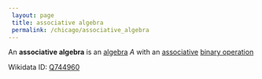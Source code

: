 ```yaml
---
 layout: page
 title: associative algebra
 permalink: /chicago/associative_algebra
---
```

An **associative algebra** is an [algebra](https://mathgloss.github.io/MathGloss/chicago/algebra_over_a_field) $A$ with an [associative](https://mathgloss.github.io/MathGloss/chicago/associative) [binary operation](https://mathgloss.github.io/MathGloss/chicago/binary_operation)

Wikidata ID: [Q744960](https://www.wikidata.org/wiki/Q744960)